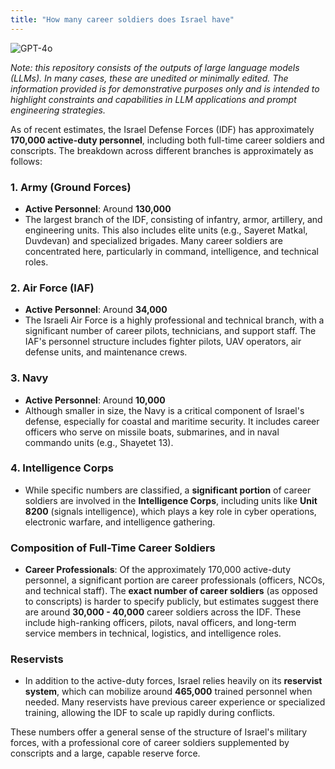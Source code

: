 ```yaml
---
title: "How many career soldiers does Israel have"
---
```

![GPT-4o](https://img.shields.io/badge/GPT--4o-3333FF?style=for-the-badge&logo=openai&logoColor=white)



*Note: this repository consists of the outputs of large language models (LLMs). In many cases, these are unedited or minimally edited. The information provided is for demonstrative purposes only and is intended to highlight constraints and capabilities in LLM applications and prompt engineering strategies.*


As of recent estimates, the Israel Defense Forces (IDF) has approximately **170,000 active-duty personnel**, including both full-time career soldiers and conscripts. The breakdown across different branches is approximately as follows:

### 1. **Army (Ground Forces)**
   - **Active Personnel**: Around **130,000**
   - The largest branch of the IDF, consisting of infantry, armor, artillery, and engineering units. This also includes elite units (e.g., Sayeret Matkal, Duvdevan) and specialized brigades. Many career soldiers are concentrated here, particularly in command, intelligence, and technical roles.

### 2. **Air Force (IAF)**
   - **Active Personnel**: Around **34,000**
   - The Israeli Air Force is a highly professional and technical branch, with a significant number of career pilots, technicians, and support staff. The IAF's personnel structure includes fighter pilots, UAV operators, air defense units, and maintenance crews.

### 3. **Navy**
   - **Active Personnel**: Around **10,000**
   - Although smaller in size, the Navy is a critical component of Israel's defense, especially for coastal and maritime security. It includes career officers who serve on missile boats, submarines, and in naval commando units (e.g., Shayetet 13).

### 4. **Intelligence Corps**
   - While specific numbers are classified, a **significant portion** of career soldiers are involved in the **Intelligence Corps**, including units like **Unit 8200** (signals intelligence), which plays a key role in cyber operations, electronic warfare, and intelligence gathering.

### Composition of Full-Time Career Soldiers
- **Career Professionals**: Of the approximately 170,000 active-duty personnel, a significant portion are career professionals (officers, NCOs, and technical staff). The **exact number of career soldiers** (as opposed to conscripts) is harder to specify publicly, but estimates suggest there are around **30,000 - 40,000** career soldiers across the IDF. These include high-ranking officers, pilots, naval officers, and long-term service members in technical, logistics, and intelligence roles.

### Reservists
- In addition to the active-duty forces, Israel relies heavily on its **reservist system**, which can mobilize around **465,000** trained personnel when needed. Many reservists have previous career experience or specialized training, allowing the IDF to scale up rapidly during conflicts.

These numbers offer a general sense of the structure of Israel's military forces, with a professional core of career soldiers supplemented by conscripts and a large, capable reserve force.